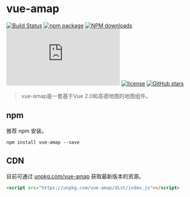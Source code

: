 # vue-amap
[![Build Status](https://travis-ci.org/MZIchenjl/vue-amap.svg?branch=master)](https://travis-ci.org/MZIchenjl/vue-amap)
[![npm package](https://img.shields.io/npm/v/vue-amap.svg)](https://www.npmjs.org/package/vue-amap)
[![NPM downloads](http://img.shields.io/npm/dm/vue-amap.svg)](https://npmjs.org/package/vue-amap)
![JS gzip size](http://img.badgesize.io/https://unpkg.com/vue-amap/src/lib/index.js?compression=gzip&label=gzip%20size:%20JS)
[![license](https://img.shields.io/github/license/elemefe/vue-amap.svg?style=flat-square)](https://github.com/MZIchenjl/vue-amap)
[![GitHub stars](https://img.shields.io/github/stars/elemefe/vue-amap.svg?style=social&label=Star)](https://github.com/MZIchenjl/vue-amap)

> vue-amap是一套基于Vue 2.0和高德地图的地图组件。

## npm

推荐 npm 安装。

```
npm install vue-amap --save
```

## CDN

目前可通过 [unpkg.com/vue-amap](https://unpkg.com/vue-amap/dist/index.js) 获取最新版本的资源。

```html
<script src="https://unpkg.com/vue-amap/dist/index.js"></script>
```

